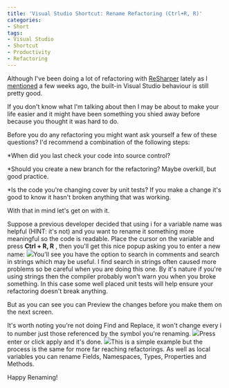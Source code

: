 ```yaml
---
title: 'Visual Studio Shortcut: Rename Refactoring (Ctrl+R, R)'
categories:
- Short
tags:
- Visual Studio
- Shortcut
- Productivity
- Refactoring
---
```


Although I've been doing a lot of refactoring with 
[ReSharper](https://www.jetbrains.com/resharper/) lately as I 
[mentioned](http://mttmccb.net/blog/2015/resharper) a few weeks ago, the built-in Visual Studio behaviour is still pretty good.

If you don't know what I'm talking about then I may be about to make your life easier and it might have been something you shied away before because you thought it was hard to do.

Before you do any refactoring you might want ask yourself a few of these questions? I'd recommend a combination of the following steps:

*When did you last check your code into source control?


*Should you create a new branch for the refactoring? Maybe overkill, but good practice.


*Is the code you're changing cover by unit tests? If you make a change it's good to know it hasn't broken anything that was working.

With that in mind let's get on with it.

Suppose a previous developer decided that using 
i for a variable name was helpful (HINT: it's not) and you want to rename it something more meaningful so the code is readable. Place the cursor on the variable and press 
**Ctrl + R, R**
, then you'll get this nice popup asking you to enter a new name: 
![](/squarespace_images/static_52001c0be4b09bc7c9f838c9_52224ed3e4b0ba9919a3e0e1_5522e0a2e4b09b97d697a3b0_1428349091977__img.png_)You'll see you have the option to search in comments and search in strings which may be useful. I find search in strings often caused more problems so be careful when you are doing this one. By it's nature if you're using strings then the compiler probably won't warn you when you broke something. In this case some well placed unit tests will help ensure your refactoring doesn't break anything.

But as you can see you can Preview the changes before you make them on the next screen.

It's worth noting you're not doing Find and Replace, it won't change every 
i to 
number just those referenced by the symbol you're renaming. 
![](/squarespace_images/static_52001c0be4b09bc7c9f838c9_52224ed3e4b0ba9919a3e0e1_5522e197e4b00f941acabdf7_1428349336245__img.png_)Press enter or click apply and it's done. 
![](/squarespace_images/static_52001c0be4b09bc7c9f838c9_52224ed3e4b0ba9919a3e0e1_5522ecbee4b0983c73d9c28d_1428352190865__img.png_)This is a simple example but the process is the same for more far reaching refactorings. As well as local variables you can rename Fields, Namespaces, Types, Properties and Methods.

Happy Renaming!
